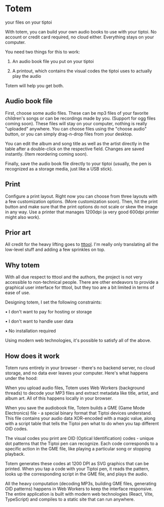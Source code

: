 # Totem

your files on your tiptoi

With totem, you can build your own audio books to use with your tiptoi. No account or credit card required, no cloud either. Everything stays on your computer.

You need two things for this to work:

1. An audio book file you put on your tiptoi

2. A printout, which contains the visual codes the tiptoi uses to actually play the audio

Totem will help you get both.

## Audio book file

First, choose some audio files. These can be mp3 files of your favorite children's songs or can be recordings made by you. (Support for ogg files coming soon). These files will stay on your computer, nothing is really "uploaded" anywhere. You can choose files using the "choose audio" button, or you can simply drag-n-drop files from your desktop.

You can edit the album and song title as well as the artist directly in the table after a double-click on the respective field. Changes are saved instantly. (Item reordering coming soon).

Finally, save the audio book file directly to your tiptoi (usually, the pen is recognized as a storage media, just like a USB stick).

## Print

Configure a print layout. Right now you can choose from three layouts with a few customization options. (More customization soon). Then, hit the print button and make sure that the print options do not scale or skew the image in any way. Use a printer that manages 1200dpi (a very good 600dpi printer might also work).

## Prior art

All credit for the heavy lifting goes to [tttool](https://github.com/entropia/tip-toi-reveng). I'm really only translating all the low-level stuff and adding a few sprinkles on top.

## Why totem

With all due respect to tttool and the authors, the project is not very accessible to non-technical people. There are other endeavors to provide a graphical user interface for tttool, but they too are a bit limited in terms of ease of use.

Designing totem, I set the following constraints:

• I don't want to pay for hosting or storage

• I don't want to handle user data

• No installation required

Using modern web technologies, it's possible to satisfy all of the above.

## How does it work

Totem runs entirely in your browser - there's no backend server, no cloud storage, and no data ever leaves your computer. Here's what happens under the hood:

When you upload audio files, Totem uses Web Workers (background threads) to decode your MP3 files and extract metadata like title, artist, and album art. All of this happens locally in your browser.

When you save the audiobook file, Totem builds a GME (Game Mode Electronics) file - a special binary format that Tiptoi devices understand. This file contains your audio data XOR-encoded with a magic value, along with a script table that tells the Tiptoi pen what to do when you tap different OID codes.

The visual codes you print are OID (Optical Identification) codes - unique dot patterns that the Tiptoi pen can recognize. Each code corresponds to a specific action in the GME file, like playing a particular song or stopping playback.

Totem generates these codes at 1200 DPI as SVG graphics that can be printed. When you tap a code with your Tiptoi pen, it reads the pattern, looks up the corresponding script in the GME file, and plays the audio.

All the heavy computation (decoding MP3s, building GME files, generating OID patterns) happens in Web Workers to keep the interface responsive. The entire application is built with modern web technologies (React, Vite, TypeScript) and compiles to a static site that can run anywhere.

